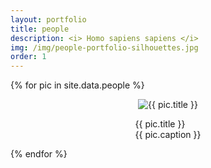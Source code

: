 ```yaml
---
layout: portfolio
title: people
description: <i> Homo sapiens sapiens </i>
img: /img/people-portfolio-silhouettes.jpg
order: 1
---
```


{% for pic in site.data.people %}
<div style="text-align:center">
  <div style="display: inline-block;">
    <img src="{{ pic.href }}"  style="max-width:90vw; max-height:60vh;" alt="{{ pic.title }}">
    <br />
    <p align="left">
      {{ pic.title }}
      <br />
      {{ pic.caption }}
    </p>
  </div>
</div>
{% endfor %}
